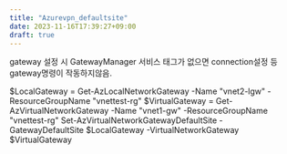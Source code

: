 ```yaml
---
title: "Azurevpn_defaultsite"
date: 2023-11-16T17:39:27+09:00
draft: true
---
```

<!--more-->
gateway 설정 시 GatewayManager 서비스 태그가 없으면 connection설정 등 gateway명령이 작동하지않음.

$LocalGateway = Get-AzLocalNetworkGateway -Name "vnet2-lgw" -ResourceGroupName "vnettest-rg"
$VirtualGateway = Get-AzVirtualNetworkGateway -Name "vnet1-gw" -ResourceGroupName "vnettest-rg"
Set-AzVirtualNetworkGatewayDefaultSite -GatewayDefaultSite $LocalGateway -VirtualNetworkGateway $VirtualGateway